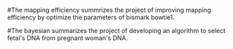#The mapping efficiency summrizes the project of improving mapping efficiency by optimize the parameters of bismark bowtie1.

#The bayesian summarizes the project of developing an algorithm to select fetal's DNA from pregnant woman's DNA.

